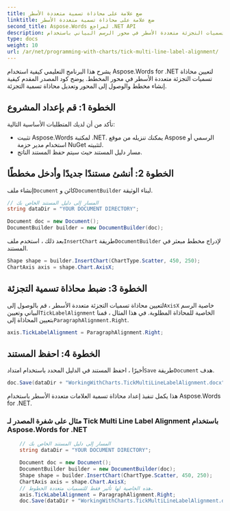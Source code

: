```yaml
---
title: ضع علامة على محاذاة تسمية متعددة الأسطر
linktitle: ضع علامة على محاذاة تسمية متعددة الأسطر
second_title: Aspose.Words لمراجع .NET API
description: تعرف على كيفية محاذاة تسميات التجزئة متعددة الأسطر في محور الرسم البياني باستخدام Aspose.Words for .NET.
type: docs
weight: 10
url: /ar/net/programming-with-charts/tick-multi-line-label-alignment/
---
```


يشرح هذا البرنامج التعليمي كيفية استخدام Aspose.Words for .NET لتعيين محاذاة تسميات التجزئة متعددة الأسطر في محور المخطط. يوضح كود المصدر المقدم كيفية إنشاء مخطط والوصول إلى المحور وتعديل محاذاة تسمية التجزئة.

## الخطوة 1: قم بإعداد المشروع

تأكد من أن لديك المتطلبات الأساسية التالية:

- تثبيت Aspose.Words لمكتبة .NET. يمكنك تنزيله من موقع Aspose الرسمي أو استخدام مدير حزمة NuGet لتثبيته.
- مسار دليل المستند حيث سيتم حفظ المستند الناتج.

## الخطوة 2: أنشئ مستندًا جديدًا وأدخل مخططًا

 إنشاء ملف`Document` كائن و`DocumentBuilder` لبناء الوثيقة.

```csharp
// المسار إلى دليل المستند الخاص بك
string dataDir = "YOUR DOCUMENT DIRECTORY";

Document doc = new Document();
DocumentBuilder builder = new DocumentBuilder(doc);
```

 بعد ذلك ، استخدم ملف`InsertChart` طريقة`DocumentBuilder` لإدراج مخطط مبعثر في المستند.

```csharp
Shape shape = builder.InsertChart(ChartType.Scatter, 450, 250);
ChartAxis axis = shape.Chart.AxisX;
```

## الخطوة 3: ضبط محاذاة تسمية التجزئة

 لتعيين محاذاة تسميات التجزئة متعددة الأسطر ، قم بالوصول إلى`AxisX` خاصية الرسم البياني وتعيين`TickLabelAlignment` الخاصية للمحاذاة المطلوبة. في هذا المثال ، قمنا بتعيين المحاذاة إلى`ParagraphAlignment.Right`.

```csharp
axis.TickLabelAlignment = ParagraphAlignment.Right;
```

## الخطوة 4: احفظ المستند

 أخيرًا ، احفظ المستند في الدليل المحدد باستخدام امتداد`Save` طريقة`Document` هدف.

```csharp
doc.Save(dataDir + "WorkingWithCharts.TickMultiLineLabelAlignment.docx");
```

هذا يكمل تنفيذ إعداد محاذاة تسمية العلامات متعددة الأسطر باستخدام Aspose.Words for .NET.

### مثال على شفرة المصدر لـ Tick Multi Line Label Alignment باستخدام Aspose.Words for .NET 

```csharp
	// المسار إلى دليل المستند الخاص بك
	string dataDir = "YOUR DOCUMENT DIRECTORY";

	Document doc = new Document();
	DocumentBuilder builder = new DocumentBuilder(doc);
	Shape shape = builder.InsertChart(ChartType.Scatter, 450, 250);
	ChartAxis axis = shape.Chart.AxisX;
	// هذه الخاصية لها تأثير فقط للتسميات متعددة الخطوط.
	axis.TickLabelAlignment = ParagraphAlignment.Right;
	doc.Save(dataDir + "WorkingWithCharts.TickMultiLineLabelAlignment.docx");
```